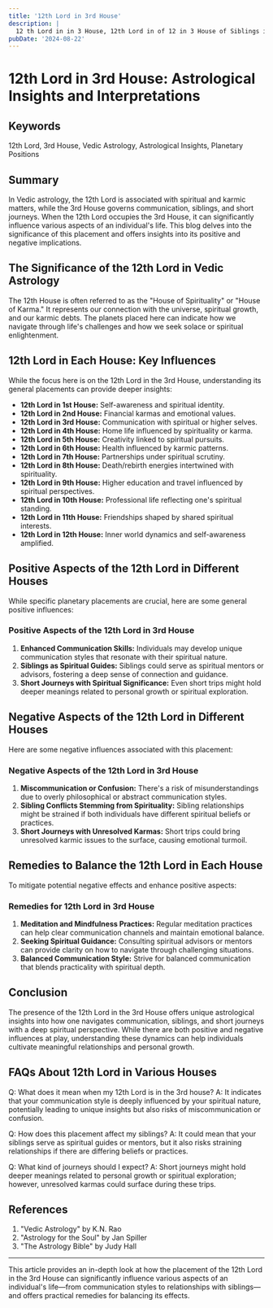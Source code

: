 ```yaml
---
title: '12th Lord in 3rd House'
description: |
  12 th Lord in in 3 House, 12th Lord in of 12 in 3 House of Siblings in Vedic astrology
pubDate: '2024-08-22'
---
```


# 12th Lord in 3rd House: Astrological Insights and Interpretations

## Keywords
12th Lord, 3rd House, Vedic Astrology, Astrological Insights, Planetary Positions

## Summary
In Vedic astrology, the 12th Lord is associated with spiritual and karmic matters, while the 3rd House governs communication, siblings, and short journeys. When the 12th Lord occupies the 3rd House, it can significantly influence various aspects of an individual's life. This blog delves into the significance of this placement and offers insights into its positive and negative implications.

## The Significance of the 12th Lord in Vedic Astrology
The 12th House is often referred to as the "House of Spirituality" or "House of Karma." It represents our connection with the universe, spiritual growth, and our karmic debts. The planets placed here can indicate how we navigate through life's challenges and how we seek solace or spiritual enlightenment.

## 12th Lord in Each House: Key Influences
While the focus here is on the 12th Lord in the 3rd House, understanding its general placements can provide deeper insights:

- **12th Lord in 1st House:** Self-awareness and spiritual identity.
- **12th Lord in 2nd House:** Financial karmas and emotional values.
- **12th Lord in 3rd House:** Communication with spiritual or higher selves.
- **12th Lord in 4th House:** Home life influenced by spirituality or karma.
- **12th Lord in 5th House:** Creativity linked to spiritual pursuits.
- **12th Lord in 6th House:** Health influenced by karmic patterns.
- **12th Lord in 7th House:** Partnerships under spiritual scrutiny.
- **12th Lord in 8th House:** Death/rebirth energies intertwined with spirituality.
- **12th Lord in 9th House:** Higher education and travel influenced by spiritual perspectives.
- **12th Lord in 10th House:** Professional life reflecting one's spiritual standing.
- **12th Lord in 11th House:** Friendships shaped by shared spiritual interests.
- **12th Lord in 12th House:** Inner world dynamics and self-awareness amplified.

## Positive Aspects of the 12th Lord in Different Houses
While specific planetary placements are crucial, here are some general positive influences:

### Positive Aspects of the 12th Lord in 3rd House
1. **Enhanced Communication Skills:** Individuals may develop unique communication styles that resonate with their spiritual nature.
2. **Siblings as Spiritual Guides:** Siblings could serve as spiritual mentors or advisors, fostering a deep sense of connection and guidance.
3. **Short Journeys with Spiritual Significance:** Even short trips might hold deeper meanings related to personal growth or spiritual exploration.

## Negative Aspects of the 12th Lord in Different Houses
Here are some negative influences associated with this placement:

### Negative Aspects of the 12th Lord in 3rd House
1. **Miscommunication or Confusion:** There's a risk of misunderstandings due to overly philosophical or abstract communication styles.
2. **Sibling Conflicts Stemming from Spirituality:** Sibling relationships might be strained if both individuals have different spiritual beliefs or practices.
3. **Short Journeys with Unresolved Karmas:** Short trips could bring unresolved karmic issues to the surface, causing emotional turmoil.

## Remedies to Balance the 12th Lord in Each House
To mitigate potential negative effects and enhance positive aspects:

### Remedies for 12th Lord in 3rd House
1. **Meditation and Mindfulness Practices:** Regular meditation practices can help clear communication channels and maintain emotional balance.
2. **Seeking Spiritual Guidance:** Consulting spiritual advisors or mentors can provide clarity on how to navigate through challenging situations.
3. **Balanced Communication Style:** Strive for balanced communication that blends practicality with spiritual depth.

## Conclusion
The presence of the 12th Lord in the 3rd House offers unique astrological insights into how one navigates communication, siblings, and short journeys with a deep spiritual perspective. While there are both positive and negative influences at play, understanding these dynamics can help individuals cultivate meaningful relationships and personal growth.

## FAQs About 12th Lord in Various Houses

Q: What does it mean when my 12th Lord is in the 3rd house?
A: It indicates that your communication style is deeply influenced by your spiritual nature, potentially leading to unique insights but also risks of miscommunication or confusion.

Q: How does this placement affect my siblings?
A: It could mean that your siblings serve as spiritual guides or mentors, but it also risks straining relationships if there are differing beliefs or practices.

Q: What kind of journeys should I expect?
A: Short journeys might hold deeper meanings related to personal growth or spiritual exploration; however, unresolved karmas could surface during these trips.

## References
1. "Vedic Astrology" by K.N. Rao
2. "Astrology for the Soul" by Jan Spiller
3. "The Astrology Bible" by Judy Hall

---

This article provides an in-depth look at how the placement of the 12th Lord in the 3rd House can significantly influence various aspects of an individual's life—from communication styles to relationships with siblings—and offers practical remedies for balancing its effects.